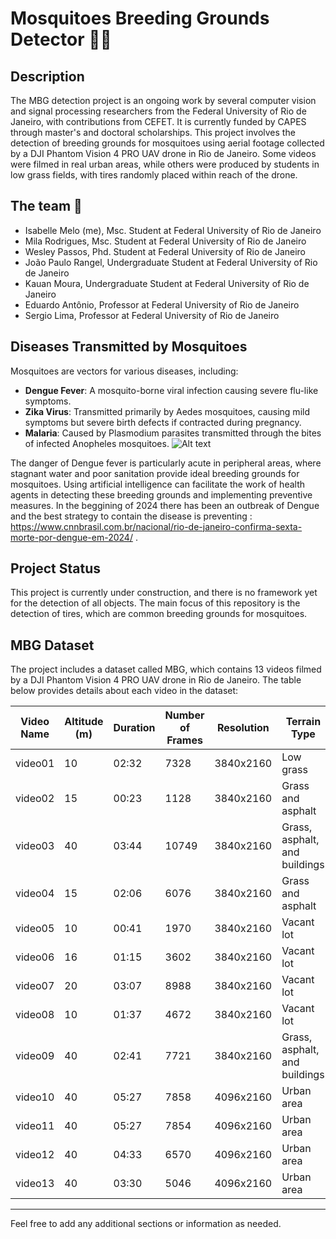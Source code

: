 # Mosquitoes Breeding Grounds Detector 🦟🔎

## Description
The MBG detection project is an ongoing work by several computer vision and signal processing researchers from the Federal University of Rio de Janeiro, with contributions from CEFET. It is currently funded by CAPES through master's and doctoral scholarships.
This project involves the detection of breeding grounds for mosquitoes using aerial footage collected by a DJI Phantom Vision 4 PRO UAV drone in Rio de Janeiro. Some videos were filmed in real urban areas, while others were produced by students in low grass fields, with tires randomly placed within reach of the drone.

## The team 👥
- Isabelle Melo (me), Msc. Student at Federal University of Rio de Janeiro
- Mila Rodrigues, Msc. Student at Federal University of Rio de Janeiro
- Wesley Passos, Phd. Student at Federal University of Rio de Janeiro
- João Paulo Rangel, Undergraduate Student at Federal University of Rio de Janeiro
- Kauan Moura, Undergraduate Student at Federal University of Rio de Janeiro
- Eduardo Antônio, Professor at Federal University of Rio de Janeiro
- Sergio Lima, Professor at Federal University of Rio de Janeiro

## Diseases Transmitted by Mosquitoes
Mosquitoes are vectors for various diseases, including:
- **Dengue Fever**: A mosquito-borne viral infection causing severe flu-like symptoms.
- **Zika Virus**: Transmitted primarily by Aedes mosquitoes, causing mild symptoms but severe birth defects if contracted during pregnancy.
- **Malaria**: Caused by Plasmodium parasites transmitted through the bites of infected Anopheles mosquitoes.
  ![Alt text](https://www.cnnbrasil.com.br/wp-content/uploads/sites/12/2024/03/aedes-aegypti.jpg?w=1220&h=674&crop=1 "Aedes Aegypti Mosquitoe")

The danger of Dengue fever is particularly acute in peripheral areas, where stagnant water and poor sanitation provide ideal breeding grounds for mosquitoes. Using artificial intelligence can facilitate the work of health agents in detecting these breeding grounds and implementing preventive measures. In the beggining of 2024 there has been an outbreak of Dengue and the best strategy to contain the disease is preventing : https://www.cnnbrasil.com.br/nacional/rio-de-janeiro-confirma-sexta-morte-por-dengue-em-2024/ .

## Project Status
This project is currently under construction, and there is no framework yet for the detection of all objects. The main focus of this repository is the detection of tires, which are common breeding grounds for mosquitoes.

## MBG Dataset
The project includes a dataset called MBG, which contains 13 videos filmed by a DJI Phantom Vision 4 PRO UAV drone in Rio de Janeiro. The table below provides details about each video in the dataset:

| Video Name            | Altitude (m)      | Duration | Number of Frames | Resolution | Terrain Type    |
|-----------------------|----------------|----------|------------------|------------|-----------------|
| video01               |  10  | 02:32    | 7328             | 3840x2160      | Low grass       |
| video02               | 15  | 00:23    | 1128             | 3840x2160       | Grass and asphalt |
| video03               | 40 | 03:44 | 10749      | 3840x2160       | Grass, asphalt, and buildings |
| video04               |  15     | 02:06    | 6076             | 3840x2160       | Grass and asphalt |
| video05               | 10 | 00:41  | 1970             | 3840x2160       | Vacant lot      |
| video06               |   16         | 01:15    | 3602             | 3840x2160       | Vacant lot      |
| video07               |    20  | 03:07    | 8988             | 3840x2160       | Vacant lot      |
| video08               | 10 | 01:37 | 4672         | 3840x2160       | Vacant lot      |
| video09               |  40 | 02:41    | 7721             | 3840x2160       | Grass, asphalt, and buildings |
| video10               |    40  | 05:27    | 7858             | 4096x2160       | Urban area      |
| video11               |     40 | 05:27    | 7854             | 4096x2160       | Urban area      |
| video12               |       40   | 04:33    | 6570             | 4096x2160       | Urban area      |
| video13               |         40  | 03:30    | 5046             | 4096x2160       | Urban area      |


---

Feel free to add any additional sections or information as needed.


